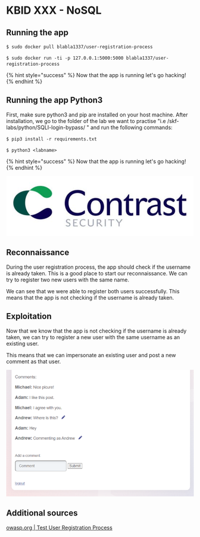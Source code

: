 # KBID XXX - NoSQL

## Running the app

```
$ sudo docker pull blabla1337/user-registration-process
```

```
$ sudo docker run -ti -p 127.0.0.1:5000:5000 blabla1337/user-registration-process
```

{% hint style="success" %}
Now that the app is running let's go hacking!
{% endhint %}

## Running the app Python3

First, make sure python3 and pip are installed on your host machine. After installation, we go to the folder of the lab we want to practise "i.e /skf-labs/python/SQLI-login-bypass/ " and run the following commands:

```
$ pip3 install -r requirements.txt
```

```
$ python3 <labname>
```

{% hint style="success" %}
Now that the app is running let's go hacking!
{% endhint %}

![Docker image and write-up thanks to Contrast Security](../../.gitbook/assets/contrast-security-logo.jpg)

## Reconnaissance

During the user registration process, the app should check if the username is already taken. This is a good place to start our reconnaissance. We can try to register two new users with the same name.

We can see that we were able to register both users successfully. This means that the app is not checking if the username is already taken.

## Exploitation

Now that we know that the app is not checking if the username is already taken, we can try to register a new user with the same username as an existing user.

This means that we can impersonate an existing user and post a new comment as that user.

![User registration process](../../.gitbook/assets/user-registration-process.png)

## Additional sources

[owasp.org | Test User Registration Process](https://owasp.org/www-project-web-security-testing-guide/v42/4-Web_Application_Security_Testing/03-Identity_Management_Testing/02-Test_User_Registration_Process)
